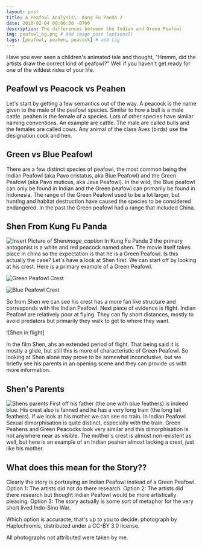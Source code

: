 ```yaml
---
layout: post
title: A Peafowl Analysis\: Kung Fu Panda 2 
date: 2018-02-04 00:00:00 -0700
description: The differences between the Indian and Green Peafowl
img: peafowl_bg.png # Add image post (optional)
tags: [peafowl, peahen, peacock] # add tag
---
```


Have you ever seen a children's animated tale and thought, "Hmmm, did the artists draw the correct kind of peafowl?"
Well if you haven't get ready for one of the wildest rides of your life.

## Peafowl vs Peacock vs Peahen

Let's start by getting a few semantics out of the way. A peacock is the name given to the male of the peafowl species. Similar to how a bull is a male cattle.
peahen is the female of a species. Lots of other species have similar naming conventions. An example are cattle. The male are called bulls and the females are called cows.
Any animal of the class Aves (birds) use the designation cock and hen.

## Green vs Blue Peafowl
There are a few distinct species of peafowl, the most common being the Indian Peafowl (aka Pavo cristatus, aka Blue Peafowl) and the Green Peafowl (aka Pavo muticus, aka Java Peafowl). In the wild, the Blue peafowl can only be found in Indian and the Green peafowl can primarily be found in Indonesia. The range of the Green Peafowl used to be a lot larger, but hunting and habitat destruction have caused the species to be considered endangered. In the past the Green peafowl had a range that included China.  

## Shen From Kung Fu Panda

![Insert Picture of Shen]()*image_caption*
In Kung Fu Panda 2 the primary antogonist is a white and red peacock named shen. The movie itself takes place in china so the expectation is that he is a Green Peafowl. Is this actually the case? Let's have a look at Shen first. We can start off by looking at his crest. Here is a primary example of a Green Peafowl.

![Green Peafowl Crest]({{site.baseurl}}/assets/img/simple_triangle.png)

![Blue Peafowl Crest]()

So from Shen we can see his crest has a more fan like structure and corresponds with the Indian Peafowl. Next piece of evidence is flight. Indian Peafowl are relatively poor at flying. They can fly short distances, mostly to avoid predators but primarily they walk to get to where they want. 

![Shen in flight]

In the film Shen, ahs an extended period of flight. That being said it is mostly a glide, but still this is more of characteristic of Green Peafowl. So looking at Shen alone may prove to be somewhat inconclusive, but we briefly see his parents in an opening scene and they can provide us with more information.

## Shen's Parents
![Shens parents]()
First off his father (the one with blue feathers) is indeed blue. His crest also is fanned and he has a very long train (the long tail feathers). If we look at his mother we can see no train. In Indian Peafowl Sexual dimorphisation is quite distinct, especially with the train. Green Peahens and Green Peacocks look very similar and this dimorphisation is not anywhere near as visible. The mother's crest is almost non-existent as well, but here is an example of an Indian peahen almost lacking a crest, just like his mother.


## What does this mean for the Story??
Clearly the story is portraying an Indian Peafowl instead of a Green Peafowl. 
Option 1: The artists did not do there research.
Option 2: The artists did there research but thought Indian Peafowl would be more artistically pleasing.
Option 3: The story actually is some sort of metaphor for the very short lived Indo-Sino War.

Which option is accuracte, that's up to you to decide.
photograph by Haplochromis, distributed under a CC-BY 3.0 license.

All photographs not attributed were taken by me.

